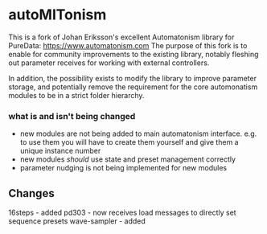 # autoMITonism

This is a fork of Johan Eriksson's excellent Automatonism library for PureData:
https://www.automatonism.com
The purpose of this fork is to enable for community improvements to the existing library, notably fleshing out parameter receives for working with external controllers.

In addition, the possibility exists to modify the library to improve parameter storage, and potentially remove the requirement for the core automonatism modules to be in a strict folder hierarchy.

### what is and isn't being changed
* new modules are not being added to main automatonism interface. e.g. to use them you will have to create them yourself and give them a unique instance number
* new modules *should* use state and preset management correctly
* parameter nudging is not being implemented for new modules

## Changes

16steps - added
pd303 - now receives load messages to directly set sequence presets
wave-sampler - added